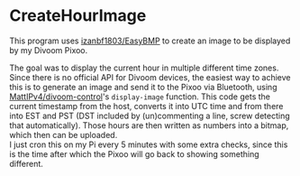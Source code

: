 # CreateHourImage

This program uses [izanbf1803/EasyBMP](https://github.com/izanbf1803/EasyBMP) to create an image to be displayed by my Divoom Pixoo. 

The goal was to display the current hour in multiple different time zones. Since there is no official API for Divoom devices, the easiest way to achieve this 
is to generate an image and send it to the Pixoo via Bluetooth, using [MattIPv4/divoom-control](https://github.com/MattIPv4/divoom-control)'s `display-image` function.
This code gets the current timestamp from the host, converts it into UTC time and from there into EST and PST (DST included by (un)commenting a line, screw detecting 
that automatically). Those hours are then written as numbers into a bitmap, which then can be uploaded.  
I just cron this on my Pi every 5 minutes with some extra checks, since this is the time after which the Pixoo will go back to showing something different.
